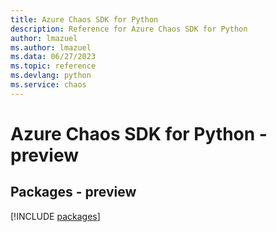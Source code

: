 ```yaml
---
title: Azure Chaos SDK for Python
description: Reference for Azure Chaos SDK for Python
author: lmazuel
ms.author: lmazuel
ms.data: 06/27/2023
ms.topic: reference
ms.devlang: python
ms.service: chaos
---
```

# Azure Chaos SDK for Python - preview
## Packages - preview
[!INCLUDE [packages](chaos-index.md)]